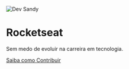 ![Dev Sandy](https://localhost/banner.png)

<h1>Rocketseat</h1>
<p>Sem medo de evoluir na carreira em tecnologia.</p>

[Saiba como Contribuir](./../CONTRIBUTING.md)
